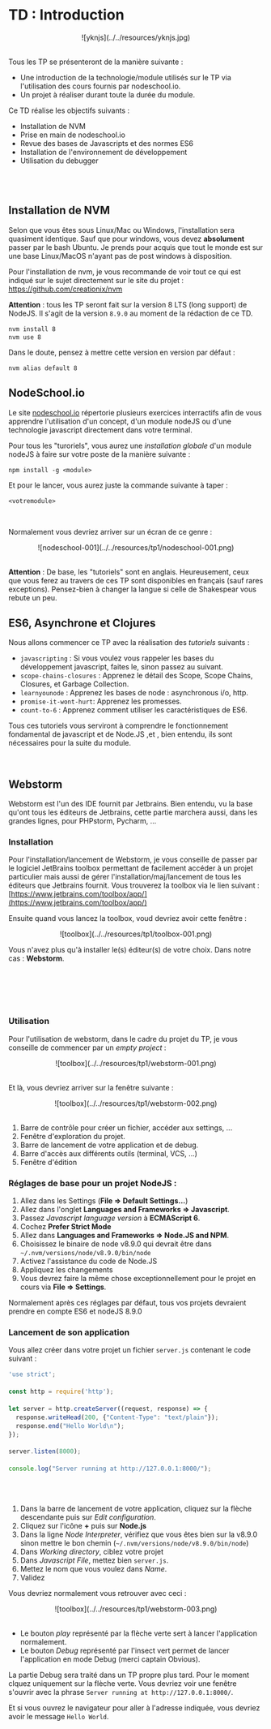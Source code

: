 # TD : Introduction

<center>
![yknjs](../../resources/yknjs.jpg)
<br>
<br>
</center>

Tous les TP se présenteront de la manière suivante :

+ Une introduction de la technologie/module utilisés sur le TP via l'utilisation des cours fournis par nodeschool.io.
+ Un projet à réaliser durant toute la durée du module.

Ce TD réalise les objectifs suivants :

- Installation de NVM
- Prise en main de nodeschool.io
- Revue des bases de Javascripts et des normes ES6
- Installation de l'environnement de développement
- Utilisation du debugger

<br>
<br>

## Installation de NVM

Selon que vous êtes sous Linux/Mac ou Windows, l'installation sera quasiment identique. Sauf que pour windows, vous devez **absolument** passer par le bash Ubuntu. Je prends pour acquis que tout le monde est sur une base Linux/MacOS n'ayant pas de post windows à disposition.

Pour l'installation de nvm, je vous recommande de voir tout ce qui est indiqué sur le sujet directement sur le site du projet : https://github.com/creationix/nvm

**Attention** : tous les TP seront fait sur la version 8 LTS (long support) de NodeJS. Il s'agit de la version `8.9.0` au moment de la rédaction de ce TD.

```
nvm install 8
nvm use 8
```

Dans le doute, pensez à mettre cette version en version par défaut :

```
nvm alias default 8
```

## NodeSchool.io

Le site [nodeschool.io](https://nodeschool.io/fr-fr/) répertorie plusieurs exercices interractifs afin de vous apprendre l'utilisation d'un concept, d'un module nodeJS ou d'une technologie javascript directement dans votre terminal.

Pour tous les "turoriels", vous aurez une *installation globale* d'un module nodeJS à faire sur votre poste de la manière suivante :

```
npm install -g <module>
```

Et pour le lancer, vous aurez juste la commande suivante à taper :

```
<votremodule>
```

<br>

Normalement vous devriez arriver sur un écran de ce genre :

<center>
![nodeschool-001](../../resources/tp1/nodeschool-001.png)
<br>
<br>
</center>

**Attention** : De base, les "tutoriels" sont en anglais. Heureusement, ceux que vous ferez au travers de ces TP sont disponibles en français (sauf rares exceptions). Pensez-bien à changer la langue si celle de Shakespear vous rebute un peu.

## ES6, Asynchrone et Clojures

Nous allons commencer ce TP avec la réalisation des *tutoriels* suivants :

- `javascripting` : Si vous voulez vous rappeler les bases du développement javascript, faites le, sinon passez au suivant.
- `scope-chains-closures` : Apprenez le détail des Scope, Scope Chains, Closures, et Garbage Collection.
- `learnyounode` : Apprenez les bases de node : asynchronous i/o, http.
- `promise-it-wont-hurt`: Apprenez les promesses.
- `count-to-6` : Apprenez comment utiliser les caractéristiques de ES6.

Tous ces tutoriels vous serviront à comprendre le fonctionnement fondamental de javascript et de Node.JS ,et , bien entendu, ils sont nécessaires pour la suite du module.

<br>

## Webstorm

Webstorm est l'un des IDE fournit par Jetbrains. Bien entendu, vu la base qu'ont tous les éditeurs de Jetbrains, cette partie marchera aussi, dans les grandes lignes, pour PHPstorm, Pycharm, ...

### Installation

Pour l'installation/lancement de Webstorm, je vous conseille de passer par le logiciel JetBrains toolbox permettant de facilement accéder à un projet particulier mais aussi de gérer l'installation/maj/lancement de tous les éditeurs que Jetbrains fournit. Vous trouverez la toolbox via le lien suivant : [https://www.jetbrains.com/toolbox/app/](https://www.jetbrains.com/toolbox/app/)

Ensuite quand vous lancez la toolbox, voud devriez avoir cette fenêtre :

<center>
![toolbox](../../resources/tp1/toolbox-001.png)
</center>

Vous n'avez plus qu'à installer le(s) éditeur(s) de votre choix. Dans notre cas : **Webstorm**.

<br>
<br>
<br>
<br>

### Utilisation

Pour l'utilisation de webstorm, dans le cadre du projet du TP, je vous conseille de commencer par un *empty project* :

<center>
![toolbox](../../resources/tp1/webstorm-001.png)
<br>
<br>
</center>

Et là, vous devriez arriver sur la fenêtre suivante :

<center>
![toolbox](../../resources/tp1/webstorm-002.png)
<br>
<br>
</center>

1. Barre de contrôle pour créer un fichier, accéder aux settings, ...
2. Fenêtre d'exploration du projet.
3. Barre de lancement de votre application et de debug.
4. Barre d'accès aux différents outils (terminal, VCS, ...)
5. Fenêtre d'édition

### Réglages de base pour un projet NodeJS :

1. Allez dans les Settings (**File => Default Settings...**)
2. Allez dans l'onglet **Languages and Frameworks => Javascript**.
3. Passez *Javascript language version* à **ECMAScript 6**.
4. Cochez **Prefer Strict Mode**
5. Allez dans **Languages and Frameworks => Node.JS and NPM**.
6. Choisissez le binaire de node v8.9.0 qui devrait être dans `~/.nvm/versions/node/v8.9.0/bin/node`
7. Activez l'assistance du code de Node.JS
8. Appliquez les changements
9. Vous devrez faire la même chose exceptionnellement pour le projet en cours via **File => Settings**.

Normalement après ces réglages par défaut, tous vos projets devraient prendre en compte ES6 et nodeJS 8.9.0

### Lancement de son application

Vous allez créer dans votre projet un fichier `server.js` contenant le code suivant :

```javascript
'use strict';

const http = require('http');

let server = http.createServer((request, response) => {
  response.writeHead(200, {"Content-Type": "text/plain"});
  response.end("Hello World\n");
});

server.listen(8000);

console.log("Server running at http://127.0.0.1:8000/");
```

<br>
<br>

1. Dans la barre de lancement de votre application, cliquez sur la flèche descendante puis sur *Edit configuration*.
2. Cliquez sur l'icône **+** puis sur **Node.js**
3. Dans la ligne *Node Interpreter*, vérifiez que vous êtes bien sur la v8.9.0 sinon mettre le bon chemin (`~/.nvm/versions/node/v8.9.0/bin/node`)
4. Dans *Working directory*, ciblez votre projet
5. Dans *Javascript File*, mettez bien `server.js`.
6. Mettez le nom que vous voulez dans *Name*.
7. Validez

Vous devriez normalement vous retrouver avec ceci :

<center>
![toolbox](../../resources/tp1/webstorm-003.png)
<br>
<br>
</center>

+ Le bouton *play* représenté par la flèche verte sert à lancer l'application normalement.
+ Le bouton *Debug* représenté par l'insect vert permet de lancer l'application en mode Debug (merci captain Obvious).

La partie Debug sera traité dans un TP propre plus tard. Pour le moment clquez uniquement sur la flèche verte. Vous devriez voir une fenêtre s'ouvrir avec la phrase `Server running at http://127.0.0.1:8000/`.

Et si vous ouvrez le navigateur pour aller à l'adresse indiquée, vous devriez avoir le message `Hello World`.
